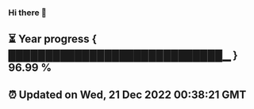 ### Hi there 👋
⏳ Year progress { █████████████████████████████▁ } 96.99 %
---
⏰ Updated on Wed, 21 Dec 2022 00:38:21 GMT
---
